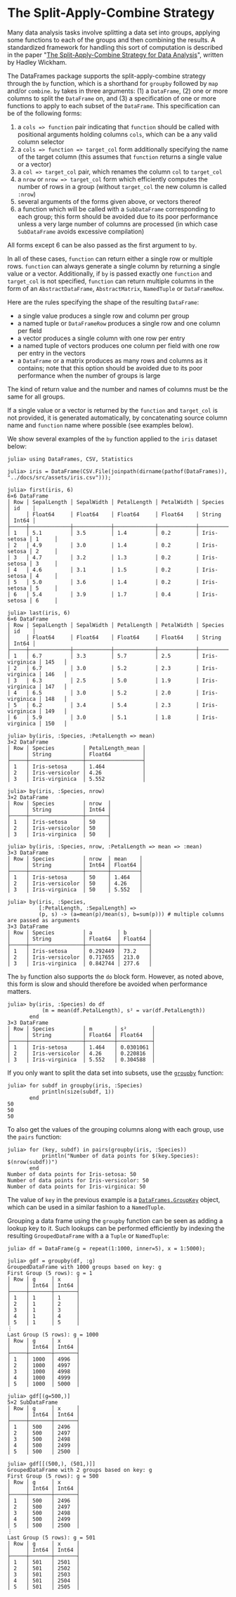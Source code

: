 # The Split-Apply-Combine Strategy

Many data analysis tasks involve splitting a data set into groups, applying some
functions to each of the groups and then combining the results. A standardized
framework for handling this sort of computation is described in the paper
"[The Split-Apply-Combine Strategy for Data Analysis](http://www.jstatsoft.org/v40/i01)",
written by Hadley Wickham.

The DataFrames package supports the split-apply-combine strategy through the `by`
function, which is a shorthand for `groupby` followed by `map` and/or `combine`.
`by` takes in three arguments: (1) a `DataFrame`, (2) one or more columns to split
the `DataFrame` on, and (3) a specification of one or more functions to apply to
each subset of the `DataFrame`. This specification can be of the following forms:
1. a `cols => function` pair indicating that `function` should be called with
   positional arguments holding columns `cols`, which can be a any valid column selector
2. a `cols => function => target_col` form additionally
   specifying the name of the target column (this assumes that `function` returns a single value or a vector)
3. a `col => target_col` pair, which renames the column `col` to `target_col`
4. a `nrow` or `nrow => target_col` form which efficiently computes the number of rows in a group
   (without `target_col` the new column is called `:nrow`)
5. several arguments of the forms given above, or vectors thereof
6. a function which will be called with a `SubDataFrame` corresponding to each group;
   this form should be avoided due to its poor performance unless a very large
   number of columns are processed (in which case `SubDataFrame` avoids excessive
   compilation)

All forms except 6 can be also passed as the first argument to `by`.

In all of these cases, `function` can return either a single row or multiple rows.
`function` can always generate a single column by returning a single value or a vector.
Additionally, if `by` is passed exactly one `function` and `target_col` is not specified,
`function` can return multiple columns in the form of an `AbstractDataFrame`,
`AbstractMatrix`, `NamedTuple` or `DataFrameRow`.

Here are the rules specifying the shape of the resulting `DataFrame`:
- a single value produces a single row and column per group
- a named tuple or `DataFrameRow` produces a single row and one column per field
- a vector produces a single column with one row per entry
- a named tuple of vectors produces one column per field with one row per entry in the vectors
- a `DataFrame` or a matrix produces as many rows and columns as it contains;
  note that this option should be avoided due to its poor performance when the number
  of groups is large

The kind of return value and the number and names of columns must be the same for all groups.

If a single value or a vector is returned by the `function` and `target_col` is not
provided, it is generated automatically, by concatenating source column name and
`function` name where possible (see examples below).

We show several examples of the `by` function applied to the `iris` dataset below:

```jldoctest sac
julia> using DataFrames, CSV, Statistics

julia> iris = DataFrame(CSV.File(joinpath(dirname(pathof(DataFrames)), "../docs/src/assets/iris.csv")));

julia> first(iris, 6)
6×6 DataFrame
│ Row │ SepalLength │ SepalWidth │ PetalLength │ PetalWidth │ Species     │ id    │
│     │ Float64     │ Float64    │ Float64     │ Float64    │ String      │ Int64 │
├─────┼─────────────┼────────────┼─────────────┼────────────┼─────────────┼───────┤
│ 1   │ 5.1         │ 3.5        │ 1.4         │ 0.2        │ Iris-setosa │ 1     │
│ 2   │ 4.9         │ 3.0        │ 1.4         │ 0.2        │ Iris-setosa │ 2     │
│ 3   │ 4.7         │ 3.2        │ 1.3         │ 0.2        │ Iris-setosa │ 3     │
│ 4   │ 4.6         │ 3.1        │ 1.5         │ 0.2        │ Iris-setosa │ 4     │
│ 5   │ 5.0         │ 3.6        │ 1.4         │ 0.2        │ Iris-setosa │ 5     │
│ 6   │ 5.4         │ 3.9        │ 1.7         │ 0.4        │ Iris-setosa │ 6     │

julia> last(iris, 6)
6×6 DataFrame
│ Row │ SepalLength │ SepalWidth │ PetalLength │ PetalWidth │ Species        │ id    │
│     │ Float64     │ Float64    │ Float64     │ Float64    │ String         │ Int64 │
├─────┼─────────────┼────────────┼─────────────┼────────────┼────────────────┼───────┤
│ 1   │ 6.7         │ 3.3        │ 5.7         │ 2.5        │ Iris-virginica │ 145   │
│ 2   │ 6.7         │ 3.0        │ 5.2         │ 2.3        │ Iris-virginica │ 146   │
│ 3   │ 6.3         │ 2.5        │ 5.0         │ 1.9        │ Iris-virginica │ 147   │
│ 4   │ 6.5         │ 3.0        │ 5.2         │ 2.0        │ Iris-virginica │ 148   │
│ 5   │ 6.2         │ 3.4        │ 5.4         │ 2.3        │ Iris-virginica │ 149   │
│ 6   │ 5.9         │ 3.0        │ 5.1         │ 1.8        │ Iris-virginica │ 150   │

julia> by(iris, :Species, :PetalLength => mean)
3×2 DataFrame
│ Row │ Species         │ PetalLength_mean │
│     │ String          │ Float64          │
├─────┼─────────────────┼──────────────────┤
│ 1   │ Iris-setosa     │ 1.464            │
│ 2   │ Iris-versicolor │ 4.26             │
│ 3   │ Iris-virginica  │ 5.552            │

julia> by(iris, :Species, nrow)
3×2 DataFrame
│ Row │ Species         │ nrow  │
│     │ String          │ Int64 │
├─────┼─────────────────┼───────┤
│ 1   │ Iris-setosa     │ 50    │
│ 2   │ Iris-versicolor │ 50    │
│ 3   │ Iris-virginica  │ 50    │

julia> by(iris, :Species, nrow, :PetalLength => mean => :mean)
3×3 DataFrame
│ Row │ Species         │ nrow  │ mean    │
│     │ String          │ Int64 │ Float64 │
├─────┼─────────────────┼───────┼─────────┤
│ 1   │ Iris-setosa     │ 50    │ 1.464   │
│ 2   │ Iris-versicolor │ 50    │ 4.26    │
│ 3   │ Iris-virginica  │ 50    │ 5.552   │

julia> by(iris, :Species,
          [:PetalLength, :SepalLength] =>
          (p, s) -> (a=mean(p)/mean(s), b=sum(p))) # multiple columns are passed as arguments
3×3 DataFrame
│ Row │ Species         │ a        │ b       │
│     │ String          │ Float64  │ Float64 │
├─────┼─────────────────┼──────────┼─────────┤
│ 1   │ Iris-setosa     │ 0.292449 │ 73.2    │
│ 2   │ Iris-versicolor │ 0.717655 │ 213.0   │
│ 3   │ Iris-virginica  │ 0.842744 │ 277.6   │
```

The `by` function also supports the `do` block form. However, as noted above,
this form is slow and should therefore be avoided when performance matters.

```jldoctest sac
julia> by(iris, :Species) do df
           (m = mean(df.PetalLength), s² = var(df.PetalLength))
       end
3×3 DataFrame
│ Row │ Species         │ m       │ s²        │
│     │ String          │ Float64 │ Float64   │
├─────┼─────────────────┼─────────┼───────────┤
│ 1   │ Iris-setosa     │ 1.464   │ 0.0301061 │
│ 2   │ Iris-versicolor │ 4.26    │ 0.220816  │
│ 3   │ Iris-virginica  │ 5.552   │ 0.304588  │
```

If you only want to split the data set into subsets, use the [`groupby`](@ref) function:

```jldoctest sac
julia> for subdf in groupby(iris, :Species)
           println(size(subdf, 1))
       end
50
50
50
```

To also get the values of the grouping columns along with each group, use the
`pairs` function:

```jldoctest sac
julia> for (key, subdf) in pairs(groupby(iris, :Species))
           println("Number of data points for $(key.Species): $(nrow(subdf))")
       end
Number of data points for Iris-setosa: 50
Number of data points for Iris-versicolor: 50
Number of data points for Iris-virginica: 50
```

The value of `key` in the previous example is a [`DataFrames.GroupKey`](@ref) object,
which can be used in a similar fashion to a `NamedTuple`.

Grouping a data frame using the `groupby` function can be seen as adding a lookup key
to it. Such lookups can be performed efficiently by indexing the resulting
`GroupedDataFrame` with a a `Tuple` or `NamedTuple`:
```
julia> df = DataFrame(g = repeat(1:1000, inner=5), x = 1:5000);

julia> gdf = groupby(df, :g)
GroupedDataFrame with 1000 groups based on key: g
First Group (5 rows): g = 1
│ Row │ g     │ x     │
│     │ Int64 │ Int64 │
├─────┼───────┼───────┤
│ 1   │ 1     │ 1     │
│ 2   │ 1     │ 2     │
│ 3   │ 1     │ 3     │
│ 4   │ 1     │ 4     │
│ 5   │ 1     │ 5     │
⋮
Last Group (5 rows): g = 1000
│ Row │ g     │ x     │
│     │ Int64 │ Int64 │
├─────┼───────┼───────┤
│ 1   │ 1000  │ 4996  │
│ 2   │ 1000  │ 4997  │
│ 3   │ 1000  │ 4998  │
│ 4   │ 1000  │ 4999  │
│ 5   │ 1000  │ 5000  │

julia> gdf[(g=500,)]
5×2 SubDataFrame
│ Row │ g     │ x     │
│     │ Int64 │ Int64 │
├─────┼───────┼───────┤
│ 1   │ 500   │ 2496  │
│ 2   │ 500   │ 2497  │
│ 3   │ 500   │ 2498  │
│ 4   │ 500   │ 2499  │
│ 5   │ 500   │ 2500  │

julia> gdf[[(500,), (501,)]]
GroupedDataFrame with 2 groups based on key: g
First Group (5 rows): g = 500
│ Row │ g     │ x     │
│     │ Int64 │ Int64 │
├─────┼───────┼───────┤
│ 1   │ 500   │ 2496  │
│ 2   │ 500   │ 2497  │
│ 3   │ 500   │ 2498  │
│ 4   │ 500   │ 2499  │
│ 5   │ 500   │ 2500  │
⋮
Last Group (5 rows): g = 501
│ Row │ g     │ x     │
│     │ Int64 │ Int64 │
├─────┼───────┼───────┤
│ 1   │ 501   │ 2501  │
│ 2   │ 501   │ 2502  │
│ 3   │ 501   │ 2503  │
│ 4   │ 501   │ 2504  │
│ 5   │ 501   │ 2505  │
```
